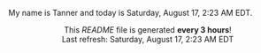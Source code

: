 My name is Tanner and today is Saturday, August 17, 2:23 AM EDT.

<p align="center">This <i>README</i> file is generated <b>every 3 hours</b>!</br>Last refresh: Saturday, August 17, 2:23 AM EDT<br /></p>
